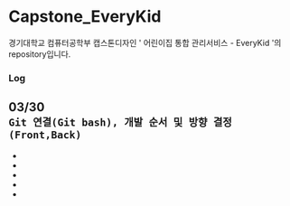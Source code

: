 # Capstone_EveryKid

경기대학교 컴퓨터공학부 캡스톤디자인 ' 어린이집 통합 관리서비스 - EveryKid '의 repository입니다.

### Log
03/30   
``` Git 연결(Git bash), 개발 순서 및 방향 결정(Front,Back) ```
 -
 -
 -
 -
 -
 -
 
